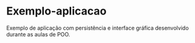 # Exemplo-aplicacao
Exemplo de aplicação com persistência e interface gráfica desenvolvido durante as aulas de POO.
